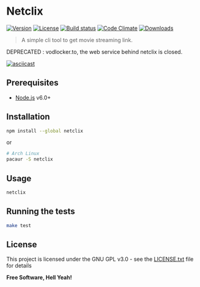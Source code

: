 Netclix
===

[![Version](https://img.shields.io/github/tag/johackim/netclix.svg?label=version&style=flat-square&colorA=0d7377&colorB=44c2c7)](https://github.com/johackim/netclix/releases)
[![License](https://img.shields.io/badge/license-GPL%20v3%2B-yellow.svg?style=flat-square&colorA=0d7377&colorB=44c2c7)](https://raw.githubusercontent.com/johackim/netclix/master/LICENSE.txt)
[![Build status](https://img.shields.io/travis/johackim/netclix.svg?style=flat-square&colorA=0d7377&colorB=44c2c7)](https://travis-ci.org/johackim/netclix/branches)
[![Code Climate](https://img.shields.io/codeclimate/maintainability/johackim/netclix.svg?style=flat-square&colorA=0d7377&colorB=44c2c7)](https://codeclimate.com/github/johackim/netclix)
[![Downloads](https://img.shields.io/npm/dt/netclix.svg?style=flat-square&colorA=0d7377&colorB=44c2c7)](https://www.npmjs.com/package/netclix)

> A simple cli tool to get movie streaming link.

DEPRECATED : vodlocker.to, the web service behind netclix is closed.

[![asciicast](https://asciinema.org/a/125918.png)](https://asciinema.org/a/125918?t=0:01)

## Prerequisites

- [Node.js](https://nodejs.org/) v6.0+

## Installation

```bash
npm install --global netclix
```

or

```bash
# Arch Linux
pacaur -S netclix
```

## Usage

```bash
netclix
```

## Running the tests

```bash
make test
```

## License

This project is licensed under the GNU GPL v3.0 - see the [LICENSE.txt](LICENSE.txt) file for details

**Free Software, Hell Yeah!**
